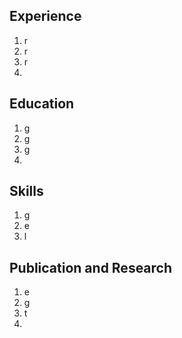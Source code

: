 ## Experience
1. r
2. r
3. r
4. 
## Education
1. g
2. g
3. g
4. 
## Skills
1. g
2. e
3. l
## Publication and Research
1. e
2. g
3. t
4. 
